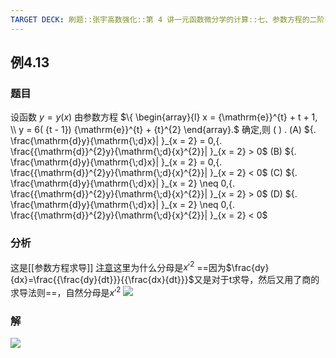 ```yaml
---
TARGET DECK: 刷题::张宇高数强化::第 4 讲一元函数微分学的计算::七、参数方程的二阶导::例4.13
---
```


## 例4.13
### 题目
设函数 $y = y( x)$ 由参数方程 $\{ \begin{array}{l} x = {\mathrm{e}}^{t} + t + 1, \\ y = 6( {t - 1}) {\mathrm{e}}^{t} + {t}^{2} \end{array}.$ 确定,则 ( ) .
(A) ${. \frac{\mathrm{d}y}{\mathrm{\;d}x}| }_{x = 2} = 0,{. \frac{{\mathrm{d}}^{2}y}{\mathrm{\;d}{x}^{2}}| }_{x = 2} > 0$ 
(B) ${. \frac{\mathrm{d}y}{\mathrm{\;d}x}| }_{x = 2} = 0,{. \frac{{\mathrm{d}}^{2}y}{\mathrm{\;d}{x}^{2}}| }_{x = 2} < 0$
(C) ${. \frac{\mathrm{d}y}{\mathrm{\;d}x}| }_{x = 2} \neq 0,{. \frac{{\mathrm{d}}^{2}y}{\mathrm{\;d}{x}^{2}}| }_{x = 2} > 0$ 
(D) ${. \frac{\mathrm{d}y}{\mathrm{\;d}x}| }_{x = 2} \neq 0,{. \frac{{\mathrm{d}}^{2}y}{\mathrm{\;d}{x}^{2}}| }_{x = 2} < 0$
### 分析
这是[[参数方程求导]]
[注意](https://www.bilibili.com/video/BV1Yw4m1a757?t=66.4&p=121)这里为什么分母是$x'^{2}$
==因为$\frac{dy}{dx}=\frac{{\frac{dy}{dt}}}{{\frac{dx}{dt}}}$又是对于t求导，然后又用了商的求导法则==，自然分母是$x'^{2}$
![](https://img.hwenyi.live/202410052011037.webp)
### 解
![](https://img.hwenyi.live/202410052012307.webp)
